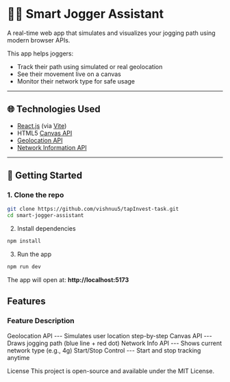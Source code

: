 # 🏃‍♀️ Smart Jogger Assistant

A real-time web app that simulates and visualizes your jogging path using modern browser APIs.

This app helps joggers:

- Track their path using simulated or real geolocation
- See their movement live on a canvas
- Monitor their network type for safe usage

---

## 🌐 Technologies Used

- [React.js](https://reactjs.org/) (via [Vite](https://vitejs.dev/))
- HTML5 [Canvas API](https://developer.mozilla.org/en-US/docs/Web/API/Canvas_API)
- [Geolocation API](https://developer.mozilla.org/en-US/docs/Web/API/Geolocation_API)
- [Network Information API](https://developer.mozilla.org/en-US/docs/Web/API/Network_Information_API)

---

## 🚀 Getting Started

### 1. Clone the repo

```bash
git clone https://github.com/vishnuu5/tapInvest-task.git
cd smart-jogger-assistant
```

2. Install dependencies

```bash
npm install
```

3. Run the app

```bash
npm run dev
```

The app will open at: **http://localhost:5173**

## Features

### Feature Description

Geolocation API --- Simulates user location step-by-step
Canvas API --- Draws jogging path (blue line + red dot)
Network Info API --- Shows current network type (e.g., 4g)
Start/Stop Control --- Start and stop tracking anytime

License
This project is open-source and available under the MIT License.
